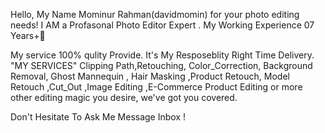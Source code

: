 Hello,
My Name Mominur Rahman(davidmomin) for your photo editing needs! I AM a Profasonal Photo Editor Expert . My Working Experience 07 Years+🎉

My service 100% qulity Provide. It's My Resposeblity Right Time Delivery.
"MY SERVICES"
Clipping Path,Retouching, Color_Correction, Background Removal, Ghost Mannequin , Hair Masking ,Product Retouch, Model Retouch ,Cut_Out ,Image Editing ,E-Commerce Product Editing or more other editing magic you desire, we've got you covered.


Don't Hesitate To Ask Me Message Inbox !
